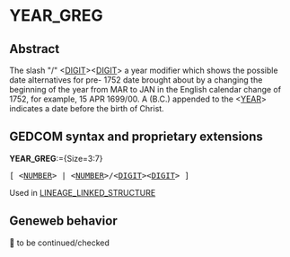 ﻿# YEAR_GREG
## Abstract
The slash "/" &lt;<a href=Ged.DIGIT.md>DIGIT</a>&gt;&lt;<a href=Ged.DIGIT.md>DIGIT</a>&gt; a year modifier which shows the possible date alternatives for pre-
1752 date brought about by a changing the beginning of the year from MAR to JAN in the English
calendar change of 1752, for example, 15 APR 1699/00. A (B.C.) appended to the &lt;<a href=Ged.YEAR.md>YEAR</a>&gt; indicates
a date before the birth of Christ.


## GEDCOM syntax and proprietary extensions

**YEAR_GREG**:={Size=3:7}
<pre>
[ &lt;<a href=Ged.NUMBER.md>NUMBER</a>&gt; | &lt;<a href=Ged.NUMBER.md>NUMBER</a>&gt;/&lt;<a href=Ged.DIGIT.md>DIGIT</a>&gt;&lt;<a href=Ged.DIGIT.md>DIGIT</a>&gt; ]
</pre>
Used in <a href=Ged.LINEAGE_LINKED_STRUCTURE.md>LINEAGE_LINKED_STRUCTURE</a><br />
## Geneweb behavior



🚧 to be continued/checked

